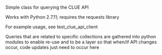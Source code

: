 Simple class for querying the CLUE API

Works with Python 2.7.11; requires the requests library
 
For example usage, see test_clue_api_client

Queries that are related to specific collections are gathered into 
python modules to enable re-use and to be a layer so that when/if API changes occur, code updates just need to occur here